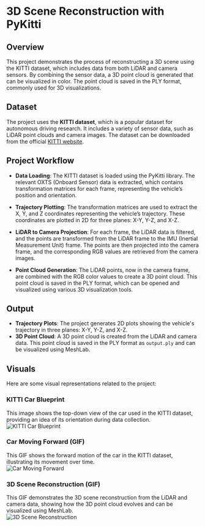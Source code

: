 # 3D Scene Reconstruction with PyKitti

## Overview
This project demonstrates the process of reconstructing a 3D scene using the KITTI dataset, which includes data from both LiDAR and camera sensors. By combining the sensor data, a 3D point cloud is generated that can be visualized in color. The point cloud is saved in the PLY format, commonly used for 3D visualizations.

## Dataset
The project uses the **KITTI dataset**, which is a popular dataset for autonomous driving research. It includes a variety of sensor data, such as LiDAR point clouds and camera images. The dataset can be downloaded from the official [KITTI website](https://www.cvlibs.net/datasets/kitti/).

## Project Workflow
- **Data Loading**: The KITTI dataset is loaded using the PyKitti library. The relevant OXTS (Onboard Sensor) data is extracted, which contains transformation matrices for each frame, representing the vehicle’s position and orientation.

- **Trajectory Plotting**: The transformation matrices are used to extract the X, Y, and Z coordinates representing the vehicle’s trajectory. These coordinates are plotted in 2D for three planes: X-Y, Y-Z, and X-Z.

- **LiDAR to Camera Projection**: For each frame, the LiDAR data is filtered, and the points are transformed from the LiDAR frame to the IMU (Inertial Measurement Unit) frame. The points are then projected into the camera frame, and the corresponding RGB values are retrieved from the camera images.

- **Point Cloud Generation**: The LiDAR points, now in the camera frame, are combined with the RGB color values to create a 3D point cloud. This point cloud is saved in the PLY format, which can be opened and visualized using various 3D visualization tools.

## Output
- **Trajectory Plots**: The project generates 2D plots showing the vehicle's trajectory in three planes: X-Y, Y-Z, and X-Z.
- **3D Point Cloud**: A 3D point cloud is created from the LiDAR and camera data. This point cloud is saved in the PLY format as `output.ply` and can be visualized using MeshLab.

## Visuals
Here are some visual representations related to the project:

### KITTI Car Blueprint  
This image shows the top-down view of the car used in the KITTI dataset, providing an idea of its orientation during data collection.  
![KITTI Car Blueprint]([path_to_your_blueprint_image.png](https://github.com/AzzedineNed/3D_Scene_Reconstruction_PyKitti/blob/main/setup_top_view.png))

### Car Moving Forward (GIF)  
This GIF shows the forward motion of the car in the KITTI dataset, illustrating its movement over time.  
![Car Moving Forward]([path_to_your_car_gif.gif](https://github.com/AzzedineNed/3D_Scene_Reconstruction_PyKitti/blob/main/KITTI_POV_camera2.gif))

### 3D Scene Reconstruction (GIF)  
This GIF demonstrates the 3D scene reconstruction from the LiDAR and camera data, showing how the 3D point cloud evolves and can be visualized using MeshLab.  
![3D Scene Reconstruction]([path_to_your_3d_scene_gif.gif](https://github.com/AzzedineNed/3D_Scene_Reconstruction_PyKitti/blob/main/results.gif))
